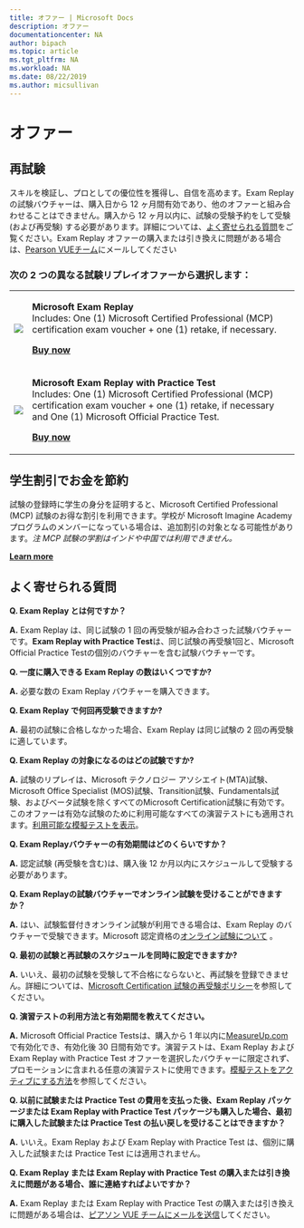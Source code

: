 ```yaml
---
title: オファー | Microsoft Docs
description: オファー 
documentationcenter: NA 
author: bipach
ms.topic: article
ms.tgt_pltfrm: NA
ms.workload: NA
ms.date: 08/22/2019
ms.author: micsullivan
---
```

# オファー

## 再試験

スキルを検証し、プロとしての優位性を獲得し、自信を高めます。Exam Replay の試験バウチャーは、購入日から 12 ヶ月間有効であり、他のオファーと組み合わせることはできません。購入から 12 ヶ月以内に、試験の受験予約をして受験 (および再受験) する必要があります。詳細については、[よく寄せられる質問](＃frequently-asked-questions)をご覧ください。Exam Replay オファーの購入または引き換えに問題がある場合は、[Pearson VUEチーム](mailto:mindhub@pearson.com)にメールしてください

### 次の 2 つの異なる試験リプレイオファーから選択します：

<div>
    <table border="0">
        <tr>
            <td>
                <img src="images/exam-replay-thumbnail.png">
            </td>
            <td>                
                <p><strong>Microsoft Exam Replay</strong><br/>Includes: One (1) Microsoft Certified Professional (MCP) certification exam voucher + one (1) retake, if necessary.</p>
                <p><a href="https://us.mindhub.com/p/Microsoft-Exam-Replay?utm_source=msftmarketing&utm_medium=msft_offers&utm_campaign=ExamReplayFY20&utm_term=ERFY20&utm_content=weblink3"><strong>Buy now</strong></a></p>
            </td>
        </tr>
        <tr>
            <td>
                <img src="images/exam-replay-with-practice-test-thumbnail.png">
            </td>
            <td>
               <p><strong>Microsoft Exam Replay with Practice Test</strong><br/>Includes: One (1) Microsoft Certified Professional (MCP) certification exam voucher + one (1) retake, if necessary and One (1) Microsoft Official Practice Test.</p>
               <p><a href="https://us.mindhub.com/p/Microsoft-Exam-Replay-PT?utm_source=msftmarketing&utm_medium=msft_offers&utm_campaign=ExamReplayFY20&utm_term=ERFY20&utm_content=weblink"><strong>Buy now</strong></a></p>
            </td>
        </tr>
    </table>
</div>

## 学生割引でお金を節約
試験の登録時に学生の身分を証明すると、Microsoft Certified Professional (MCP) 試験のお得な割引を利用できます。学校が Microsoft Imagine Academy プログラムのメンバーになっている場合は、追加割引の対象となる可能性があります。*注 MCP 試験の学割はインドや中国では利用できません。*

[**Learn more**](/learn/certifications/certification-exam-policies)

## <a name="frequently-asked-questions"></a> よく寄せられる質問

**Q. Exam Replay とは何ですか？**

**A.** Exam Replay は、同じ試験の 1 回の再受験が組み合わさった試験バウチャーです。**Exam Replay with Practice Test**は、同じ試験の再受験1回と、Microsoft Official Practice Testの個別のバウチャーを含む試験バウチャーです。

**Q. 一度に購入できる Exam Replay の数はいくつですか?**

**A.** 必要な数の Exam Replay バウチャーを購入できます。

**Q. Exam Replay で何回再受験できますか?**

**A.** 最初の試験に合格しなかった場合、Exam Replay は同じ試験の 2 回の再受験に適しています。

**Q. Exam Replay の対象になるのはどの試験ですか?**

**A.** 試験のリプレイは、Microsoft  テクノロジー アソシエイト(MTA)試験、Microsoft Office Specialist (MOS)試験、Transition試験、Fundamentals試験、およびベータ試験を除くすべてのMicrosoft Certification試験に有効です。このオファーは有効な試験のために利用可能なすべての演習テストにも適用されます。[利用可能な模擬テストを表示](https://us.mindhub.com/microsoft-practice-tests)。

**Q. Exam Replayバウチャーの有効期間はどのくらいですか？**

**A.** 認定試験 (再受験を含む)は、購入後 12 か月以内にスケジュールして受験する必要があります。

**Q. Exam Replayの試験バウチャーでオンライン試験を受けることができますか？**

**A.** はい、試験監督付きオンライン試験が利用できる場合は、Exam Replay のバウチャーで受験できます。Microsoft 認定資格の[オンライン試験について](https://www.microsoft.com/ja-jp/learning/online-proctored-exams.aspx) 。

**Q. 最初の試験と再試験のスケジュールを同時に設定できますか?**

**A.** いいえ、最初の試験を受験して不合格にならないと、再試験を登録できません。詳細については、[Microsoft Certification 試験の再受験ポリシー](https://www.microsoft.com/ja-jp/learning/certification-exam-policies.aspx)を参照してください。

**Q. 演習テストの利用方法と有効期間を教えてください。**

**A.** Microsoft Official Practice Testsは、購入から 1 年以内に[MeasureUp.com](https://www.measureup.com/)で有効化でき、有効化後 30 日間有効です。演習テストは、Exam Replay および Exam Replay with Practice Test オファーを選択したバウチャーに限定されず、プロモーションに含まれる任意の演習テストに使用できます。[模擬テストをアクティブにする方法](https://home.pearsonvue.com/microsoft/practicetests)を参照してください。

**Q. 以前に試験または Practice Test の費用を支払った後、Exam Replay パッケージまたは Exam Replay with Practice Test パッケージも購入した場合、最初に購入した試験または Practice Test の払い戻しを受けることはできますか？**

**A.** いいえ。Exam Replay および Exam Replay with Practice Test は、個別に購入した試験または Practice Test には適用されません。

**Q. Exam Replay または Exam Replay with Practice Test の購入または引き換えに問題がある場合、誰に連絡すればよいですか？**

**A.** Exam Replay または Exam Replay with Practice Test の購入または引き換えに問題がある場合は、[ピアソン VUE チームにメールを送信](mailto:mindhub@pearson.com)してください。

